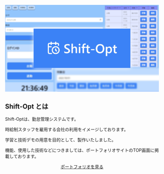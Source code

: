 <p align="center">
    <a href="https://laravel.com" target="_blank">
        <img src="public/imgs/top.png" width="800" alt="Shift-Opt イメージ画像">
    </a>
</p>

## Shift-Opt とは
<p align="left">
Shift-Optは、勤怠管理システムです。 
</p>
<p align="left">
時給制スタッフを雇用する会社の利用をイメージしております。
</p>
<p align="left">
学習と技術デモの用意を目的として、製作いたしました。
</p>

<p align="left">
機能、使用した技術などにつきましては、ポートフォリオサイトのTOP画面に掲載しております。
</p>

<p align="center">
    <a href="https://gce.shift-opt.com">ポートフォリオを見る</a>
</p>
